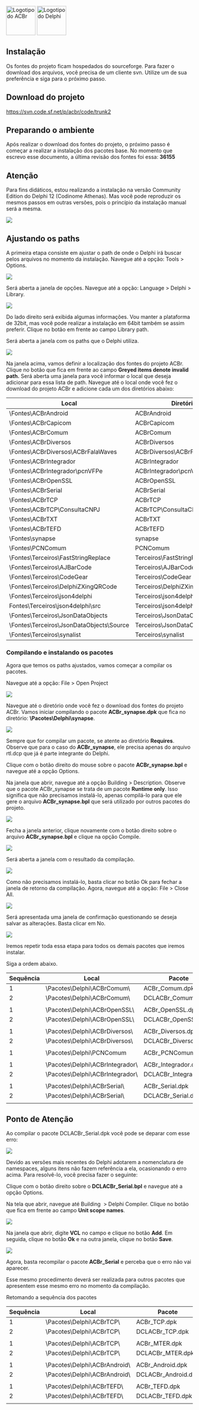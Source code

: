 <img src="prints/acbr.png" width="79px" height="79px" alt="Logotipo do ACBr"> <img src="prints/delphi.png" width="79px" height="79px" alt="Logotipo do Delphi">

## Instalação
Os fontes do projeto ficam hospedados do sourceforge. Para fazer o download dos arquivos, você precisa de um cliente svn. Utilize um de sua preferência e siga para o próximo passo.

## Download do projeto
https://svn.code.sf.net/p/acbr/code/trunk2

## Preparando o ambiente
Após realizar o download dos fontes do projeto, o próximo passo é começar a realizar a instalação dos pacotes base. 
No momento que escrevo esse documento, a última revisão dos fontes foi essa: **36155**

## Atenção
Para fins didáticos, estou realizando a instalação na versão Community Edition do Delphi 12 (Codinome Athenas). 
Mas você pode reproduzir os mesmos passos em outras versões, pois o princípio da instalação manual será a mesma.

<img src="prints/print001.png">

## Ajustando os paths
A primeira etapa consiste em ajustar o path de onde o Delphi irá buscar pelos arquivos no momento da instalação. 
Navegue até a opção: Tools > Options.
 
<img src="prints/print002.png">

Será aberta a janela de opções. Navegue até a opção: Language > Delphi > Library.

<img src="prints/print003.png">

Do lado direito será exibida algumas informações. Vou manter a plataforma de 32bit, mas você pode realizar a instalação em 64bit também se assim preferir. 
Clique no botão em frente ao campo Library path. 

Será aberta a janela com os paths que o Delphi utiliza.

<img src="prints/print004.png">

Na janela acima, vamos definir a localização dos fontes do projeto ACBr. Clique no botão que fica em frente ao campo **Greyed items denote invalid path.** 
Será aberta uma janela para você informar o local que deseja adicionar para essa lista de path. Navegue até o local onde você fez o download do projeto ACBr e 
adicione cada um dos diretórios abaixo:

| Local | Diretório |
| --- | --- |
| \\Fontes\\ACBrAndroid | ACBrAndroid |
| \\Fontes\\ACBrCapicom | ACBrCapicom |
| \\Fontes\\ACBrComum | ACBrComum |
| \\Fontes\\ACBrDiversos | ACBrDiversos |
| \\Fontes\\ACBrDiversos\\ACBrFalaWaves | ACBrDiversos\\ACBrFalaWaves |
| \\Fontes\\ACBrIntegrador | ACBrIntegrador |
| \\Fontes\\ACBrIntegrador\\pcnVFPe | ACBrIntegrador\\pcnVFPe |
| \\Fontes\\ACBrOpenSSL | ACBrOpenSSL |
| \\Fontes\\ACBrSerial | ACBrSerial |
| \\Fontes\\ACBrTCP | ACBrTCP |
| \\Fontes\\ACBrTCP\\ConsultaCNPJ | ACBrTCP\\ConsultaCNPJ |
| \\Fontes\\ACBrTXT | ACBrTXT |
| \\Fontes\\ACBrTEFD | ACBrTEFD |
| \\Fontes\\synapse | synapse |
| \\Fontes\\PCNComum | PCNComum |
| \\Fontes\\Terceiros\\FastStringReplace | Terceiros\\FastStringReplace |
| \\Fontes\\Terceiros\\AJBarCode | Terceiros\\AJBarCode |
| \\Fontes\\Terceiros\\CodeGear | Terceiros\\CodeGear |
| \\Fontes\\Terceiros\\DelphiZXingQRCode | Terceiros\\DelphiZXingQRCode |
| \\Fontes\\Terceiros\\json4delphi | Terceiros\\json4delphi |
| Fontes\\Terceiros\\json4delphi\\src | Terceiros\\json4delphi\\src |
| \\Fontes\\Terceiros\\JsonDataObjects | Terceiros\\JsonDataObjects |
| \\Fontes\\Terceiros\\JsonDataObjects\\Source | Terceiros\\JsonDataObjects\\Source |
| \\Fontes\\Terceiros\\synalist | Terceiros\\synalist |

### Compilando e instalando os pacotes

Agora que temos os paths ajustados, vamos começar a compilar os pacotes. 

Navegue até a opção: File > Open Project

<img src="prints/print005.png">

Navegue até o diretório onde você fez o download dos fontes do projeto ACBr.
Vamos iniciar compilando o pacote **ACBr_synapse.dpk** que fica no diretório: **\Pacotes\Delphi\synapse**.

<img src="prints/print006.png">

Sempre que for compilar um pacote, se atente ao diretório **Requires**. Observe que para o caso do **ACBr_synapse**, 
ele precisa apenas do arquivo rtl.dcp que já é parte integrante do Delphi.

Clique com o botão direito do mouse sobre o pacote **ACBr_synapse.bpl** e navegue até a opção Options.

Na janela que abrir, navegue até a opção Building > Description. Observe que o pacote ACBr_synapse se trata de um pacote **Runtime only**. 
Isso significa que não precisamos instalá-lo, apenas compilá-lo para que ele gere o arquivo **ACBr_synapse.bpl** que será utilizado por outros pacotes do projeto.

<img src="prints/print007.png">

Fecha a janela anterior, clique novamente com o botão direito sobre o arquivo **ACBr_synapse.bpl** e clique na opção Compile.

<img src="prints/print008.png">

Será aberta a janela com o resultado da compilação.

<img src="prints/print009.png">

Como não precisamos instalá-lo, basta clicar no botão Ok para fechar a janela de retorno da compilação. Agora, navegue até a opção: File > Close All.

<img src="prints/print010.png">

Será apresentada uma janela de confirmação questionando se deseja salvar as alterações. Basta clicar em No.

<img src="prints/print011.png">

Iremos repetir toda essa etapa para todos os demais pacotes que iremos instalar.

Siga a ordem abaixo.

| Sequência | Local | Pacote | Compilar | Instalar |
| --- | --- | --- | --- | --- |
| 1   | \\Pacotes\\Delphi\\ACBrComum\\ | ACBr_Comum.dpk | Sim | Não |
| 2   | \\Pacotes\\Delphi\\ACBrComum\\ | DCLACBr_Comum.dpk | Sim | Não |
|     |     |     |     |     |
| 1   | \\Pacotes\\Delphi\\ACBrOpenSSL\\ | ACBr_OpenSSL.dpk | Sim | Não |
| 2   | \\Pacotes\\Delphi\\ACBrOpenSSL\\ | DCLACBr_OpenSSL.dpk | Sim | Sim |
|     |     |     |     |     |
| 1   | \\Pacotes\\Delphi\\ACBrDiversos\\ | ACBr_Diversos.dpk | Sim | Não |
| 2   | \\Pacotes\\Delphi\\ACBrDiversos\\ | DCLACBr_Diversos.dpk | Sim | Sim |
|     |     |     |     |     |
| 1   | \\Pacotes\\Delphi\\PCNComum | ACBr_PCNComum.dpk | Sim | Não |
|     |     |     |     |     |
| 1   | \\Pacotes\\Delphi\\ACBrIntegrador\\ | ACBr_Integrador.dpk | Sim | Não |
| 2   | \\Pacotes\\Delphi\\ACBrIntegrador\\ | DCLACBr_Integrador.dpk | Sim | Sim |
|     |     |     |     |     |
| 1   | \\Pacotes\\Delphi\\ACBrSerial\\ | ACBr_Serial.dpk | Sim | Não |
| 2   | \\Pacotes\\Delphi\\ACBrSerial\\ | DCLACBr_Serial.dpk | Sim | Sim |
|     |     |     |     |     |

## Ponto de Atenção

Ao compilar o pacote DCLACBr_Serial.dpk você pode se deparar com esse erro:

<img src="prints/print012.png">

Devido as versões mais recentes do Delphi adotarem a nomenclatura de namespaces, alguns itens não fazem referência a ela, ocasionando o erro acima. Para resolvê-lo, você precisa fazer o seguinte:

Clique com o botão direito sobre o **DCLACBr_Serial.bpl** e navegue até a opção Options.

Na tela que abrir, navegue até Building  > Delphi Compiler. Clique no botão que fica em frente ao campo **Unit scope names**.

<img src="prints/print013.png">

Na janela que abrir, digite **VCL** no campo e clique no botão **Add**. Em seguida, clique no botão **Ok** e na outra janela, clique no botão **Save**.

<img src="prints/print014.png">

Agora, basta recompilar o pacote **ACBr_Serial** e perceba que o erro não vai aparecer.

Esse mesmo procedimento deverá ser realizada para outros pacotes que apresentem esse mesmo erro no momento da compilação.

Retomando a sequência dos pacotes

| Sequência | Local | Pacote | Compilar | Instalar |
| --- | --- | --- | --- | --- |
| 1   | \\Pacotes\\Delphi\\ACBrTCP\\ | ACBr_TCP.dpk | Sim | Não |
| 2   | \\Pacotes\\Delphi\\ACBrTCP\\ | DCLACBr_TCP.dpk | Sim | Sim |
|     |     |     |     |     |
| 1   | \\Pacotes\\Delphi\\ACBrTCP\\ | ACBr_MTER.dpk | Sim | Não |
| 2   | \\Pacotes\\Delphi\\ACBrTCP\\ | DCLACBr_MTER.dpk | Sim | Sim |
|     |     |     |     |     |
| 1   | \\Pacotes\\Delphi\\ACBrAndroid\\ | ACBr_Android.dpk | Sim | Não |
| 2   | \\Pacotes\\Delphi\\ACBrAndroid\\ | DCLACBr_Android.dpk | Sim | Sim |
|     |     |     |     |     |
| 1   | \\Pacotes\\Delphi\\ACBrTEFD\\ | ACBr_TEFD.dpk | Sim | Não |
| 2   | \\Pacotes\\Delphi\\ACBrTEFD\\ | DCLACBr_TEFD.dpk | Sim | Sim |
|     |     |     |     |     |
